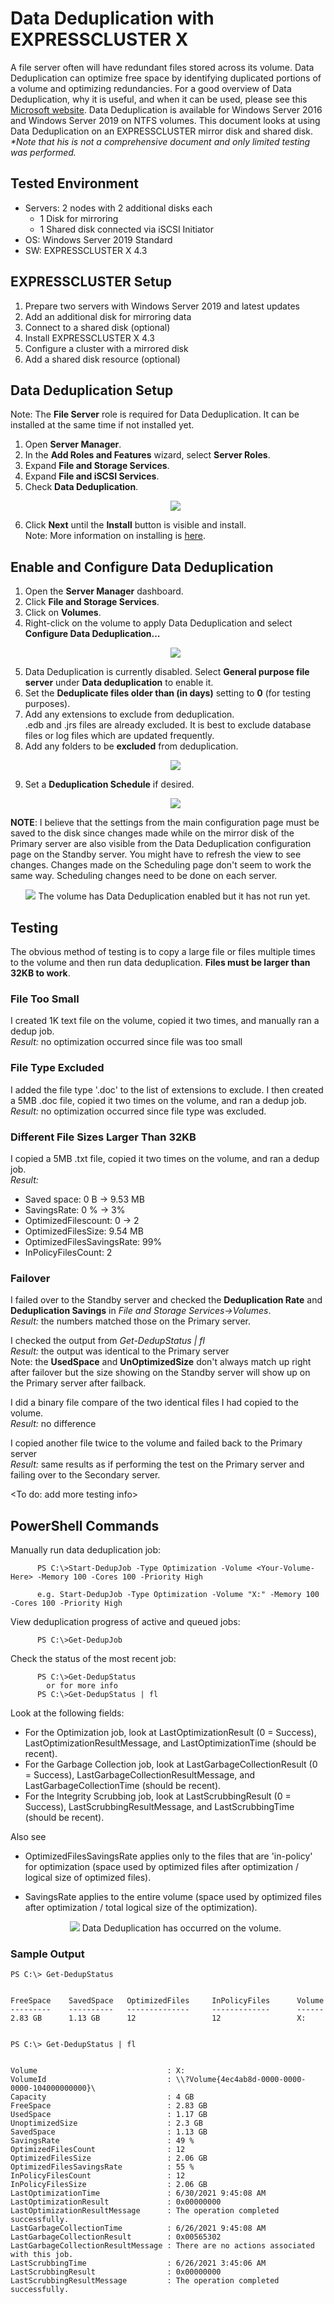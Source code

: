 # Data Deduplication with EXPRESSCLUSTER X
A file server often will have redundant files stored across its volume. Data Deduplication can optimize free space by identifying duplicated portions of a volume and optimizing redundancies. For a good overview of Data Deduplication, why it is useful, and when it can be used, please see this [Microsoft website](https://docs.microsoft.com/en-us/windows-server/storage/data-deduplication/overview). Data Deduplication is available for Windows Server 2016 and Windows Server 2019 on NTFS volumes. This document looks at using Data Deduplication on an EXPRESSCLUSTER mirror disk and shared disk.    
*\*Note that his is not a comprehensive document and only limited testing was performed.*

## Tested Environment
- Servers: 2 nodes with 2 additional disks each
	- 1 Disk for mirroring
	- 1 Shared disk connected via iSCSI Initiator
- OS: Windows Server 2019 Standard
- SW: EXPRESSCLUSTER X 4.3

## EXPRESSCLUSTER Setup
1. Prepare two servers with Windows Server 2019 and latest updates
2. Add an additional disk for mirroring data
3. Connect to a shared disk (optional)
4. Install EXPRESSCLUSTER X 4.3
5. Configure a cluster with a mirrored disk 
6. Add a shared disk resource (optional)

## Data Deduplication Setup
   Note: The **File Server** role is required for Data Deduplication. It can be installed at the same time if not installed yet.
1. Open **Server Manager**.
2. In the **Add Roles and Features** wizard, select **Server Roles**.
3. Expand **File and Storage Services**.
4. Expand **File and iSCSI Services**.
5. Check **Data Deduplication**.
      <p align="center">
      <img src="Data Deduplication Role Install.png">
      </p> 
6. Click **Next** until the **Install** button is visible and install.    
Note: More information on installing is [here](https://docs.microsoft.com/en-us/windows-server/storage/data-deduplication/install-enable).

## Enable and Configure Data Deduplication
1. Open the **Server Manager** dashboard.
2. Click **File and Storage Services**.
3. Click on **Volumes**.
4. Right-click on the volume to apply Data Deduplication and select **Configure Data Deduplication...**
      <p align="center">
      <img src="Data Deduplication - Configure.png">
      </p> 
5. Data Deduplication is currently disabled. Select **General purpose file server** under **Data deduplication** to enable it.
6. Set the **Deduplicate files older than (in days)** setting to **0** (for testing purposes).
7. Add any extensions to exclude from deduplication.    
   .edb and .jrs files are already excluded. It is best to exclude database files or log files which are updated frequently.
8. Add any folders to be **excluded** from deduplication.
      <p align="center">
      <img src="My Data Dedup Settings.png">
      </p> 
9. Set a **Deduplication Schedule** if desired.
      <p align="center">
      <img src="Data Dedup Schedule.png">
      </p> 

**NOTE**: I believe that the settings from the main configuration page must be saved to the disk since changes made while on the mirror disk of the Primary server are also visible from the Data Deduplication configuration page on the Standby server. You might have to refresh the view to see changes. Changes made on the Scheduling page don't seem to work the same way. Scheduling changes need to be done on each server.

   <p align="center">
   <img src="Data Deduplication - Enabled.png">
	The volume has Data Deduplication enabled but it has not run yet.
   </p>

## Testing
The obvious method of testing is to copy a large file or files multiple times to the volume and then run data deduplication. **Files must be larger than 32KB to work**.

### File Too Small
I created 1K text file on the volume, copied it two times, and manually ran a dedup job.    
_Result:_ no optimization occurred since file was too small

### File Type Excluded
I added the file type '.doc' to the list of extensions to exclude. I then created a 5MB .doc file, copied it two times on the volume, and ran a dedup job.    
_Result:_ no optimization occurred since file type was excluded.

### Different File Sizes Larger Than 32KB
I copied a 5MB .txt file, copied it two times on the volume, and ran a dedup job.    
_Result:_    
- Saved space: 0 B -> 9.53 MB    
- SavingsRate: 0 % -> 3%    
- OptimizedFilescount: 0 -> 2    
- OptimizedFilesSize: 9.54 MB    
- OptimizedFilesSavingsRate: 99%    
- InPolicyFilesCount: 2

### Failover
I failed over to the Standby server and checked the **Deduplication Rate** and **Deduplication Savings** in _File and Storage Services-\>Volumes_.    
_Result:_ the numbers matched those on the Primary server.    
    
I checked the output from _Get-DedupStatus | fl_    
_Result:_ the output was identical to the Primary server    
Note: the **UsedSpace** and **UnOptimizedSize** don't always match up right after failover but the size showing on the Standby server will show up on the Primary server after failback.

I did a binary file compare of the two identical files I had copied to the volume.    
_Result:_ no difference
    
I copied another file twice to the volume and failed back to the Primary server    
_Result:_ same results as if performing the test on the Primary server and failing over to the Secondary server.    

\<To do: add more testing info\>

## PowerShell Commands

Manually run data deduplication job:
````
      PS C:\>Start-DedupJob -Type Optimization -Volume <Your-Volume-Here> -Memory 100 -Cores 100 -Priority High
      
      e.g. Start-DedupJob -Type Optimization -Volume "X:" -Memory 100 -Cores 100 -Priority High
````
View deduplication progress of active and queued jobs:
````
      PS C:\>Get-DedupJob
````
Check the status of the most recent job:
````
      PS C:\>Get-DedupStatus
        or for more info
      PS C:\>Get-DedupStatus | fl
````
Look at the following fields:
- For the Optimization job, look at LastOptimizationResult (0 = Success), LastOptimizationResultMessage, and LastOptimizationTime (should be recent).
- For the Garbage Collection job, look at LastGarbageCollectionResult (0 = Success), LastGarbageCollectionResultMessage, and LastGarbageCollectionTime (should be recent).
- For the Integrity Scrubbing job, look at LastScrubbingResult (0 = Success), LastScrubbingResultMessage, and LastScrubbingTime (should be recent).    
    
Also see
- OptimizedFilesSavingsRate applies only to the files that are 'in-policy' for optimization (space used by optimized files after optimization / logical size of optimized files).
- SavingsRate applies to the entire volume (space used by optimized files after optimization / total logical size of the optimization).

   <p align="center">
   <img src="Dedup Volume.png">
	Data Deduplication has occurred on the volume.
   </p>

### Sample Output
````
PS C:\> Get-DedupStatus


FreeSpace    SavedSpace   OptimizedFiles     InPolicyFiles      Volume
---------    ----------   --------------     -------------      ------
2.83 GB      1.13 GB      12                 12                 X:


PS C:\> Get-DedupStatus | fl


Volume                             : X:
VolumeId                           : \\?Volume{4ec4ab8d-0000-0000-0000-104000000000}\
Capacity                           : 4 GB
FreeSpace                          : 2.83 GB
UsedSpace                          : 1.17 GB
UnoptimizedSize                    : 2.3 GB
SavedSpace                         : 1.13 GB
SavingsRate                        : 49 %
OptimizedFilesCount                : 12
OptimizedFilesSize                 : 2.06 GB
OptimizedFilesSavingsRate          : 55 %
InPolicyFilesCount                 : 12
InPolicyFilesSize                  : 2.06 GB
LastOptimizationTime               : 6/30/2021 9:45:08 AM
LastOptimizationResult             : 0x00000000
LastOptimizationResultMessage      : The operation completed successfully.
LastGarbageCollectionTime          : 6/26/2021 9:45:08 AM
LastGarbageCollectionResult        : 0x00565302
LastGarbageCollectionResultMessage : There are no actions associated with this job.
LastScrubbingTime                  : 6/26/2021 3:45:06 AM
LastScrubbingResult                : 0x00000000
LastScrubbingResultMessage         : The operation completed successfully.

````
